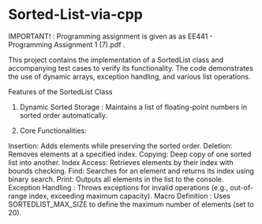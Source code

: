 # Sorted-List-via-cpp

IMPORTANT! : Programming assignment is given as as EE441 - Programming Assignment 1 (7).pdf
 .

This project contains the implementation of a SortedList class and accompanying test cases to verify its functionality. The code  demonstrates the use of dynamic arrays, exception handling, and various list operations.

Features of the SortedList Class
1. Dynamic Sorted Storage : Maintains a list of floating-point numbers in sorted order automatically.

2. Core Functionalities:

Insertion: Adds elements while preserving the sorted order.
Deletion: Removes elements at a specified index.
Copying: Deep copy of one sorted list into another.
Index Access: Retrieves elements by their index with bounds checking.
Find: Searches for an element and returns its index using binary search.
Print: Outputs all elements in the list to the console.
Exception Handling : Throws exceptions for invalid operations (e.g., out-of-range index, exceeding maximum capacity).
Macro Definition : Uses SORTEDLIST_MAX_SIZE to define the maximum number of elements (set to 20).
